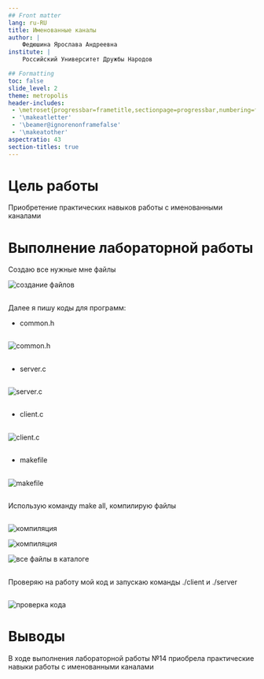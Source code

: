 ```yaml
---
## Front matter
lang: ru-RU
title: Именованные каналы
author: |
	Федюшина Ярослава Андреевна
institute: |
	Российский Университет Дружбы Народов

## Formatting
toc: false
slide_level: 2
theme: metropolis
header-includes: 
 - \metroset{progressbar=frametitle,sectionpage=progressbar,numbering=fraction}
 - '\makeatletter'
 - '\beamer@ignorenonframefalse'
 - '\makeatother'
aspectratio: 43
section-titles: true
---
```


# Цель работы

Приобретение практических навыков работы с именованными каналами

# Выполнение лабораторной работы

Создаю все нужные мне файлы

![создание файлов](image/1.png)

##

Далее я пишу коды для программ:

- common.h

##

![common.h](image/2.png)

##

- server.c

##

![server.c](image/3.png)

##

- client.c

##

![client.c](image/4.png)

##

- makefile

##

![makefile](image/5.png)

##

Использую команду make all, компилирую файлы

##

![компиляция](image/6.png)

![компиляция](image/7.png)

![все файлы в каталоге](image/8.png)

##

Проверяю на работу мой код и запускаю команды ./client и ./server

##

![проверка кода](image/10.png)


# Выводы

В ходе выполнения лабораторной работы №14 приобрела практические навыки работы с именованными каналами
